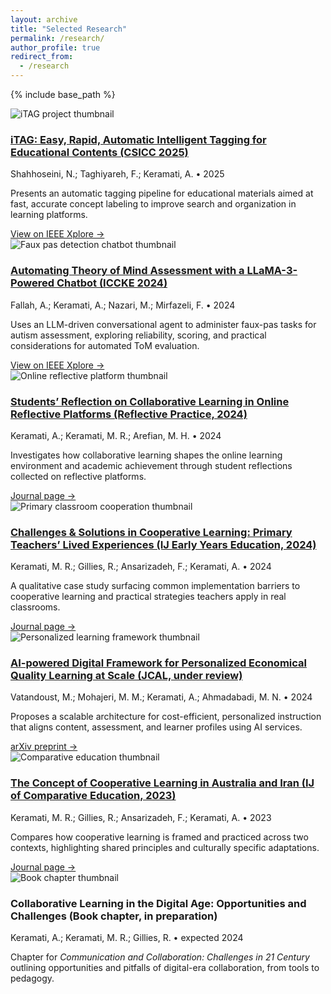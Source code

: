 ```yaml
---
layout: archive
title: "Selected Research"
permalink: /research/
author_profile: true
redirect_from:
  - /research
---
```


{% include base_path %}

<div class="research-list">

  <article class="research-card">
    <img src="{{ '/images/iTag.jpg' | relative_url }}" alt="iTAG project thumbnail">
    <div>
      <h3>
        <a href="https://ieeexplore.ieee.org/abstract/document/10967458" target="_blank" rel="noopener">
          iTAG: Easy, Rapid, Automatic Intelligent Tagging for Educational Contents (CSICC 2025)
        </a>
      </h3>
      <div class="research-meta">Shahhoseini, N.; Taghiyareh, F.; Keramati, A. • 2025</div>
      <p>
        Presents an automatic tagging pipeline for educational materials aimed at fast, accurate concept labeling to
        improve search and organization in learning platforms.
      </p>
      <div class="research-actions">
        <a href="https://ieeexplore.ieee.org/abstract/document/10967458" target="_blank" rel="noopener">View on IEEE Xplore →</a>
      </div>
    </div>
  </article>

  <article class="research-card">
    <img src="{{ '/assets/images/research/fauxpas-llama3.jpg' | relative_url }}" alt="Faux pas detection chatbot thumbnail">
    <div>
      <h3>
        <a href="https://ieeexplore.ieee.org/document/10874775" target="_blank" rel="noopener">
          Automating Theory of Mind Assessment with a LLaMA-3-Powered Chatbot (ICCKE 2024)
        </a>
      </h3>
      <div class="research-meta">Fallah, A.; Keramati, A.; Nazari, M.; Mirfazeli, F. • 2024</div>
      <p>
        Uses an LLM-driven conversational agent to administer faux-pas tasks for autism assessment, exploring reliability,
        scoring, and practical considerations for automated ToM evaluation.
      </p>
      <div class="research-actions">
        <a href="https://ieeexplore.ieee.org/document/10874775" target="_blank" rel="noopener">View on IEEE Xplore →</a>
      </div>
    </div>
  </article>

  <article class="research-card">
    <img src="{{ '/assets/images/research/reflection-collab.jpg' | relative_url }}" alt="Online reflective platform thumbnail">
    <div>
      <h3>
        <a href="https://www.tandfonline.com/doi/abs/10.1080/14623943.2024.2305868" target="_blank" rel="noopener">
          Students’ Reflection on Collaborative Learning in Online Reflective Platforms (Reflective Practice, 2024)
        </a>
      </h3>
      <div class="research-meta">Keramati, A.; Keramati, M. R.; Arefian, M. H. • 2024</div>
      <p>
        Investigates how collaborative learning shapes the online learning environment and academic achievement through
        student reflections collected on reflective platforms.
      </p>
      <div class="research-actions">
        <a href="https://www.tandfonline.com/doi/abs/10.1080/14623943.2024.2305868" target="_blank" rel="noopener">Journal page →</a>
      </div>
    </div>
  </article>

  <article class="research-card">
    <img src="{{ '/assets/images/research/cooperative-teachers.jpg' | relative_url }}" alt="Primary classroom cooperation thumbnail">
    <div>
      <h3>
        <a href="https://www.tandfonline.com/doi/abs/10.1080/09669760.2024.2406374" target="_blank" rel="noopener">
          Challenges & Solutions in Cooperative Learning: Primary Teachers’ Lived Experiences (IJ Early Years Education, 2024)
        </a>
      </h3>
      <div class="research-meta">Keramati, M. R.; Gillies, R.; Ansarizadeh, F.; Keramati, A. • 2024</div>
      <p>
        A qualitative case study surfacing common implementation barriers to cooperative learning and practical strategies
        teachers apply in real classrooms.
      </p>
      <div class="research-actions">
        <a href="https://www.tandfonline.com/doi/abs/10.1080/09669760.2024.2406374" target="_blank" rel="noopener">Journal page →</a>
      </div>
    </div>
  </article>

  <article class="research-card">
    <img src="{{ '/assets/images/research/personalized-learning.jpg' | relative_url }}" alt="Personalized learning framework thumbnail">
    <div>
      <h3>
        <a href="https://arxiv.org/abs/2412.04483" target="_blank" rel="noopener">
          AI-powered Digital Framework for Personalized Economical Quality Learning at Scale (JCAL, under review)
        </a>
      </h3>
      <div class="research-meta">Vatandoust, M.; Mohajeri, M. M.; Keramati, A.; Ahmadabadi, M. N. • 2024</div>
      <p>
        Proposes a scalable architecture for cost-efficient, personalized instruction that aligns content, assessment, and
        learner profiles using AI services.
      </p>
      <div class="research-actions">
        <a href="https://arxiv.org/abs/2412.04483" target="_blank" rel="noopener">arXiv preprint →</a>
      </div>
    </div>
  </article>

  <article class="research-card">
    <img src="{{ '/assets/images/research/cooperative-iran-aus.jpg' | relative_url }}" alt="Comparative education thumbnail">
    <div>
      <h3>
        <a href="https://journal.cesir.ir/article_183132.html" target="_blank" rel="noopener">
          The Concept of Cooperative Learning in Australia and Iran (IJ of Comparative Education, 2023)
        </a>
      </h3>
      <div class="research-meta">Keramati, M. R.; Gillies, R.; Ansarizadeh, F.; Keramati, A. • 2023</div>
      <p>
        Compares how cooperative learning is framed and practiced across two contexts, highlighting shared principles and
        culturally specific adaptations.
      </p>
      <div class="research-actions">
        <a href="https://journal.cesir.ir/article_183132.html" target="_blank" rel="noopener">Journal page →</a>
      </div>
    </div>
  </article>

  <article class="research-card">
    <img src="{{ '/assets/images/research/collab-digital-age.jpg' | relative_url }}" alt="Book chapter thumbnail">
    <div>
      <h3>
        Collaborative Learning in the Digital Age: Opportunities and Challenges (Book chapter, in preparation)
      </h3>
      <div class="research-meta">Keramati, A.; Keramati, M. R.; Gillies, R. • expected 2024</div>
      <p>
        Chapter for <em>Communication and Collaboration: Challenges in 21 Century</em> outlining opportunities and
        pitfalls of digital-era collaboration, from tools to pedagogy.
      </p>
    </div>
  </article>

</div>


